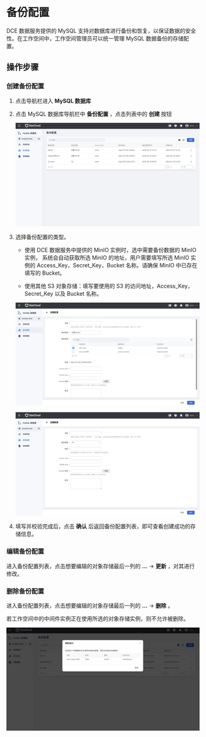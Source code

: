 # 备份配置

DCE 数据服务提供的 MySQL 支持对数据库进行备份和恢复，以保证数据的安全性。在工作空间中，工作空间管理员可以统一管理 MySQL 数据备份的存储配置。

## 操作步骤

### 创建备份配置

1. 点击导航栏进入 **MySQL 数据库**
2. 点击 MySQL 数据库导航栏中 **备份配置** ，点击列表中的 **创建** 按钮

    ![mysql-backup-config](../../images/mysql-backup-config.png)

3. 选择备份配置的类型。

    - 使用 DCE 数据服务中提供的 MinIO 实例时，选中需要备份数据的 MinIO 实例，
      系统会自动获取所选 MinIO 的地址，用户需要填写所选 MinIO 实例的 Access_Key，Secret_Key，Bucket 名称。请确保 MinIO 中已存在填写的 Bucket。

    - 使用其他 S3 对象存储：填写要使用的 S3 的访问地址，Access_Key，Secret_Key 以及 Bucket 名称。

    ![mysql-backup-config](../../images/mysql-backup-config-1.png)

    ![mysql-backup-config](../../images/mysql-backup-config-2.png)

4. 填写并校验完成后，点击 **确认** 后返回备份配置列表，即可查看创建成功的存储信息。

### 编辑备份配置

进入备份配置列表，点击想要编辑的对象存储最后一列的 **…** -> **更新** ，对其进行修改。

### 删除备份配置

进入备份配置列表，点击想要编辑的对象存储最后一列的 **…** -> **删除** 。

若工作空间中的中间件实例正在使用所选的对象存储实例，则不允许被删除。

![mysql-backup-config](../../images/mysql-backup-config-3.png)
